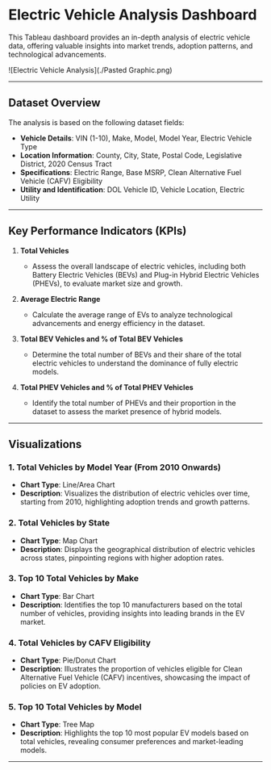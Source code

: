 # Electric Vehicle Analysis Dashboard

This Tableau dashboard provides an in-depth analysis of electric vehicle data, offering valuable insights into market trends, adoption patterns, and technological advancements.

![Electric Vehicle Analysis](./Pasted Graphic.png)


---

## **Dataset Overview**

The analysis is based on the following dataset fields:
- **Vehicle Details**: VIN (1-10), Make, Model, Model Year, Electric Vehicle Type  
- **Location Information**: County, City, State, Postal Code, Legislative District, 2020 Census Tract  
- **Specifications**: Electric Range, Base MSRP, Clean Alternative Fuel Vehicle (CAFV) Eligibility  
- **Utility and Identification**: DOL Vehicle ID, Vehicle Location, Electric Utility  

---

## **Key Performance Indicators (KPIs)**

1. **Total Vehicles**  
   - Assess the overall landscape of electric vehicles, including both Battery Electric Vehicles (BEVs) and Plug-in Hybrid Electric Vehicles (PHEVs), to evaluate market size and growth.

2. **Average Electric Range**  
   - Calculate the average range of EVs to analyze technological advancements and energy efficiency in the dataset.

3. **Total BEV Vehicles and % of Total BEV Vehicles**  
   - Determine the total number of BEVs and their share of the total electric vehicles to understand the dominance of fully electric models.

4. **Total PHEV Vehicles and % of Total PHEV Vehicles**  
   - Identify the total number of PHEVs and their proportion in the dataset to assess the market presence of hybrid models.

---

## **Visualizations**

### 1. **Total Vehicles by Model Year (From 2010 Onwards)**  
   - **Chart Type**: Line/Area Chart  
   - **Description**: Visualizes the distribution of electric vehicles over time, starting from 2010, highlighting adoption trends and growth patterns.

### 2. **Total Vehicles by State**  
   - **Chart Type**: Map Chart  
   - **Description**: Displays the geographical distribution of electric vehicles across states, pinpointing regions with higher adoption rates.

### 3. **Top 10 Total Vehicles by Make**  
   - **Chart Type**: Bar Chart  
   - **Description**: Identifies the top 10 manufacturers based on the total number of vehicles, providing insights into leading brands in the EV market.

### 4. **Total Vehicles by CAFV Eligibility**  
   - **Chart Type**: Pie/Donut Chart  
   - **Description**: Illustrates the proportion of vehicles eligible for Clean Alternative Fuel Vehicle (CAFV) incentives, showcasing the impact of policies on EV adoption.

### 5. **Top 10 Total Vehicles by Model**  
   - **Chart Type**: Tree Map  
   - **Description**: Highlights the top 10 most popular EV models based on total vehicles, revealing consumer preferences and market-leading models.


---

